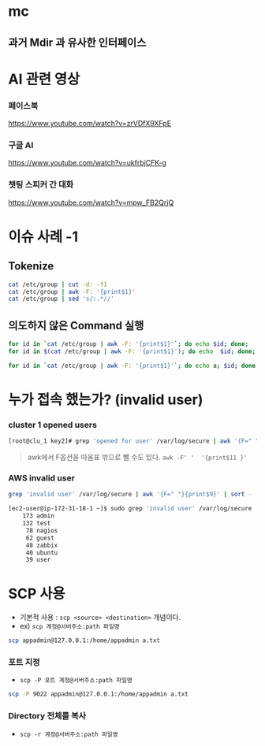 # mc
## 과거 Mdir 과 유사한 인터페이스

# AI 관련 영상 

### 페이스북
https://www.youtube.com/watch?v=zrVDfX9XFpE

### 구글 AI
https://www.youtube.com/watch?v=ukfrbjCFK-g 


### 챗팅 스피커 간 대화
https://www.youtube.com/watch?v=mpw_FB2QrjQ



# 이슈 사례 -1
## Tokenize

```bash
cat /etc/group | cut -d: -f1
cat /etc/group | awk -F: '{print$1}'
cat /etc/group | sed 's/:.*//'
```

## 의도하지 않은 Command 실행 
```bash
for id in `cat /etc/group | awk -F: '{print$1}'`; do echo $id; done;
for id in $(cat /etc/group | awk -F: '{print$1}'); do echo  $id; done;
```

```bash
for id in `cat /etc/group | awk -F: '{print$1}'`; do echo a; $id; done;

```

# 누가 접속 했는가? (invalid user)

### cluster 1 opened users
```bash
[root@clu_1 key2]# grep 'opened for user' /var/log/secure | awk '{F=" "}{print $11}'
```
> awk에서 F옵션을 따옴표 밖으로 뺄 수도 있다. `awk -F' '  '{print$11 }'`


### AWS invalid user
```bash
grep 'invalid user' /var/log/secure | awk '{F=" "}{print$9}' | sort - | uniq -c | sort -nr
```

```bash
[ec2-user@ip-172-31-18-1 ~]$ sudo grep 'invalid user' /var/log/secure | awk '{F=" "}{print$9}' | sort - | uniq -c | sort -nr
    173 admin
    132 test
     78 nagios
     62 guest
     48 zabbix
     40 ubuntu
     39 user
```

# SCP 사용

- 기본적 사용 :  `scp <source> <destination>`  개념이다.
- ex) `scp 계정@서버주소:path 파일명`

```bash
scp appadmin@127.0.0.1:/home/appadmin a.txt
```
### 포트 지정 ###
- `scp -P 포트 계정@서버주소:path 파일명`
```bash
scp -P 9022 appadmin@127.0.0.1:/home/appadmin a.txt
```
### Directory 전체를 복사
- `scp -r 계정@서버주소:path 파일명`



